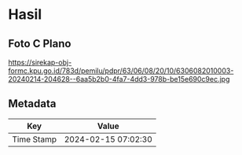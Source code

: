 # Hasil

## Foto C Plano

https://sirekap-obj-formc.kpu.go.id/783d/pemilu/pdpr/63/06/08/20/10/6306082010003-20240214-204628--6aa5b2b0-4fa7-4dd3-978b-be15e690c9ec.jpg


## Metadata

| Key        | Value               |
| ---------- | ------------------- |
| Time Stamp | 2024-02-15 07:02:30 |



